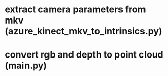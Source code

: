 # extract camera parameters from mkv (azure_kinect_mkv_to_intrinsics.py)
# convert rgb and depth to point cloud (main.py)